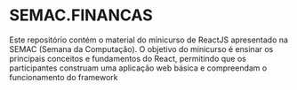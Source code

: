 # SEMAC.FINANCAS
Este repositório contém o material do minicurso de ReactJS apresentado na SEMAC (Semana da Computação). O objetivo do minicurso é ensinar os principais conceitos e fundamentos do React, permitindo que os participantes construam uma aplicação web básica e compreendam o funcionamento do framework
